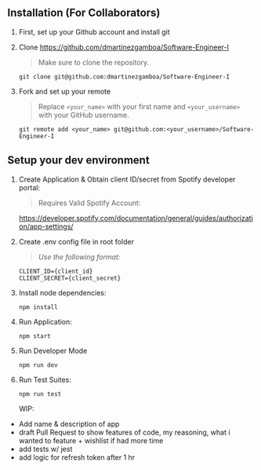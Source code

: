 ## Installation (For Collaborators)

1. First, set up your Github account and install git

2. Clone https://github.com/dmartinezgamboa/Software-Engineer-I

   > Make sure to clone the repository.

   ```
   git clone git@github.com:dmartinezgamboa/Software-Engineer-I
   ```

3. Fork and set up your remote

   > Replace `<your_name>` with your first name and `<your_username>` with your GitHub username.

   ```
   git remote add <your_name> git@github.com:<your_username>/Software-Engineer-I
   ```

## Setup your dev environment

1. Create Application & Obtain client ID/secret from Spotify developer portal:

   > Requires Valid Spotify Account:

   https://developer.spotify.com/documentation/general/guides/authorization/app-settings/

2. Create .env config file in root folder

   > _Use the following format:_

   ```
   CLIENT_ID={client_id}
   CLIENT_SECRET={client_secret}
   ```

3. Install node dependencies:

   ```
   npm install
   ```

4. Run Application:

   ```
   npm start
   ```

5. Run Developer Mode

   ```
   npm run dev
   ```

6. Run Test Suites:

   ```
   npm run test
   ```

   WIP:

- Add name & description of app
- draft Pull Request to show features of code, my reasoning, what i wanted to feature + wishlist if had more time
- add tests w/ jest
- add logic for refresh token after 1 hr
